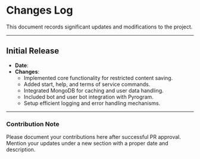 # Changes Log

This document records significant updates and modifications to the project.

---

## Initial Release
- **Date**: 
- **Changes**: 
  - Implemented core functionality for restricted content saving.
  - Added start, help, and terms of service commands.
  - Integrated MongoDB for caching and user data handling.
  - Included bot and user bot integration with Pyrogram.
  - Setup efficient logging and error handling mechanisms.

---

### Contribution Note
Please document your contributions here after successful PR approval. Mention your updates under a new section with a proper date and description.
